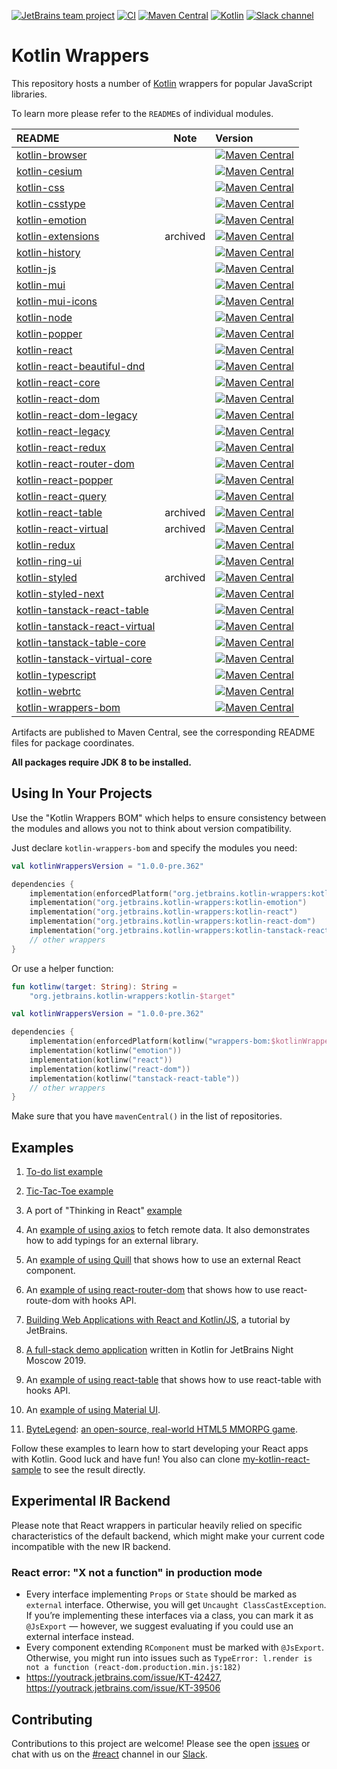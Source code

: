 [![JetBrains team project](https://jb.gg/badges/team.svg)](https://confluence.jetbrains.com/display/ALL/JetBrains+on+GitHub)
[![CI](https://github.com/JetBrains/kotlin-wrappers/workflows/CI/badge.svg)](https://github.com/JetBrains/kotlin-wrappers/actions)
[![Maven Central](https://img.shields.io/maven-central/v/org.jetbrains.kotlin-wrappers/kotlin-wrappers-bom)](https://mvnrepository.com/artifact/org.jetbrains.kotlin-wrappers/kotlin-wrappers-bom)
[![Kotlin](https://img.shields.io/badge/kotlin-1.7.10-blue.svg?logo=kotlin)](http://kotlinlang.org)
[![Slack channel](https://img.shields.io/badge/chat-slack-green.svg?logo=slack)](https://kotlinlang.slack.com/messages/react/)

# Kotlin Wrappers

This repository hosts a number of [Kotlin](https://kotlinlang.org) wrappers for popular JavaScript libraries.

To learn more please refer to the `README`s of individual modules.

| README                                                                   |   Note   | Version                                                                                                                                                                                                                |
|:-------------------------------------------------------------------------|:--------:|:-----------------------------------------------------------------------------------------------------------------------------------------------------------------------------------------------------------------------|
| [kotlin-browser](kotlin-browser/README.md)                               |          | [![Maven Central](https://img.shields.io/maven-central/v/org.jetbrains.kotlin-wrappers/kotlin-browser)](https://mvnrepository.com/artifact/org.jetbrains.kotlin-wrappers/kotlin-browser)                               |
| [kotlin-cesium](kotlin-cesium/README.md)                                 |          | [![Maven Central](https://img.shields.io/maven-central/v/org.jetbrains.kotlin-wrappers/kotlin-cesium)](https://mvnrepository.com/artifact/org.jetbrains.kotlin-wrappers/kotlin-cesium)                                 |
| [kotlin-css](kotlin-css/README.md)                                       |          | [![Maven Central](https://img.shields.io/maven-central/v/org.jetbrains.kotlin-wrappers/kotlin-css)](https://mvnrepository.com/artifact/org.jetbrains.kotlin-wrappers/kotlin-css)                                       |
| [kotlin-csstype](kotlin-csstype/README.md)                               |          | [![Maven Central](https://img.shields.io/maven-central/v/org.jetbrains.kotlin-wrappers/kotlin-csstype)](https://mvnrepository.com/artifact/org.jetbrains.kotlin-wrappers/kotlin-csstype)                               |
| [kotlin-emotion](kotlin-emotion/README.md)                               |          | [![Maven Central](https://img.shields.io/maven-central/v/org.jetbrains.kotlin-wrappers/kotlin-emotion)](https://mvnrepository.com/artifact/org.jetbrains.kotlin-wrappers/kotlin-emotion)                               |
| [kotlin-extensions](kotlin-extensions/README.md)                         | archived | [![Maven Central](https://img.shields.io/maven-central/v/org.jetbrains.kotlin-wrappers/kotlin-extensions)](https://mvnrepository.com/artifact/org.jetbrains.kotlin-wrappers/kotlin-extensions)                         |
| [kotlin-history](kotlin-history/README.md)                               |          | [![Maven Central](https://img.shields.io/maven-central/v/org.jetbrains.kotlin-wrappers/kotlin-history)](https://mvnrepository.com/artifact/org.jetbrains.kotlin-wrappers/kotlin-history)                               |
| [kotlin-js](kotlin-js/README.md)                                         |          | [![Maven Central](https://img.shields.io/maven-central/v/org.jetbrains.kotlin-wrappers/kotlin-js)](https://mvnrepository.com/artifact/org.jetbrains.kotlin-wrappers/kotlin-js)                                         |
| [kotlin-mui](kotlin-mui/README.md)                                       |          | [![Maven Central](https://img.shields.io/maven-central/v/org.jetbrains.kotlin-wrappers/kotlin-mui)](https://mvnrepository.com/artifact/org.jetbrains.kotlin-wrappers/kotlin-mui)                                       |
| [kotlin-mui-icons](kotlin-mui-icons/README.md)                           |          | [![Maven Central](https://img.shields.io/maven-central/v/org.jetbrains.kotlin-wrappers/kotlin-mui-icons)](https://mvnrepository.com/artifact/org.jetbrains.kotlin-wrappers/kotlin-mui-icons)                           |
| [kotlin-node](kotlin-node/README.md)                                     |          | [![Maven Central](https://img.shields.io/maven-central/v/org.jetbrains.kotlin-wrappers/kotlin-node)](https://mvnrepository.com/artifact/org.jetbrains.kotlin-wrappers/kotlin-node)                                     |
| [kotlin-popper](kotlin-popper/README.md)                                 |          | [![Maven Central](https://img.shields.io/maven-central/v/org.jetbrains.kotlin-wrappers/kotlin-popper)](https://mvnrepository.com/artifact/org.jetbrains.kotlin-wrappers/kotlin-popper)                                 |
| [kotlin-react](kotlin-react/README.md)                                   |          | [![Maven Central](https://img.shields.io/maven-central/v/org.jetbrains.kotlin-wrappers/kotlin-react)](https://mvnrepository.com/artifact/org.jetbrains.kotlin-wrappers/kotlin-react)                                   |
| [kotlin-react-beautiful-dnd](kotlin-react-beautiful-dnd/README.md)       |          | [![Maven Central](https://img.shields.io/maven-central/v/org.jetbrains.kotlin-wrappers/kotlin-react-beautiful-dnd)](https://mvnrepository.com/artifact/org.jetbrains.kotlin-wrappers/kotlin-react-beautiful-dnd)       |
| [kotlin-react-core](kotlin-react-core/README.md)                         |          | [![Maven Central](https://img.shields.io/maven-central/v/org.jetbrains.kotlin-wrappers/kotlin-react-core)](https://mvnrepository.com/artifact/org.jetbrains.kotlin-wrappers/kotlin-react-core)                         |
| [kotlin-react-dom](kotlin-react-dom/README.md)                           |          | [![Maven Central](https://img.shields.io/maven-central/v/org.jetbrains.kotlin-wrappers/kotlin-react-dom)](https://mvnrepository.com/artifact/org.jetbrains.kotlin-wrappers/kotlin-react-dom)                           |
| [kotlin-react-dom-legacy](kotlin-react-dom-legacy/README.md)             |          | [![Maven Central](https://img.shields.io/maven-central/v/org.jetbrains.kotlin-wrappers/kotlin-react-dom-legacy)](https://mvnrepository.com/artifact/org.jetbrains.kotlin-wrappers/kotlin-react-dom-legacy)             |
| [kotlin-react-legacy](kotlin-react-legacy/README.md)                     |          | [![Maven Central](https://img.shields.io/maven-central/v/org.jetbrains.kotlin-wrappers/kotlin-react-legacy)](https://mvnrepository.com/artifact/org.jetbrains.kotlin-wrappers/kotlin-react-legacy)                     |
| [kotlin-react-redux](kotlin-react-redux/README.md)                       |          | [![Maven Central](https://img.shields.io/maven-central/v/org.jetbrains.kotlin-wrappers/kotlin-react-redux)](https://mvnrepository.com/artifact/org.jetbrains.kotlin-wrappers/kotlin-react-redux)                       |
| [kotlin-react-router-dom](kotlin-react-router-dom/README.md)             |          | [![Maven Central](https://img.shields.io/maven-central/v/org.jetbrains.kotlin-wrappers/kotlin-react-router-dom)](https://mvnrepository.com/artifact/org.jetbrains.kotlin-wrappers/kotlin-react-router-dom)             |
| [kotlin-react-popper](kotlin-react-popper/README.md)                     |          | [![Maven Central](https://img.shields.io/maven-central/v/org.jetbrains.kotlin-wrappers/kotlin-react-popper)](https://mvnrepository.com/artifact/org.jetbrains.kotlin-wrappers/kotlin-react-popper)                     |
| [kotlin-react-query](kotlin-react-query/README.md)                       |          | [![Maven Central](https://img.shields.io/maven-central/v/org.jetbrains.kotlin-wrappers/kotlin-react-query)](https://mvnrepository.com/artifact/org.jetbrains.kotlin-wrappers/kotlin-react-query)                       |
| [kotlin-react-table](kotlin-react-table/README.md)                       | archived | [![Maven Central](https://img.shields.io/maven-central/v/org.jetbrains.kotlin-wrappers/kotlin-react-table)](https://mvnrepository.com/artifact/org.jetbrains.kotlin-wrappers/kotlin-react-table)                       |
| [kotlin-react-virtual](kotlin-react-virtual/README.md)                   | archived | [![Maven Central](https://img.shields.io/maven-central/v/org.jetbrains.kotlin-wrappers/kotlin-react-virtual)](https://mvnrepository.com/artifact/org.jetbrains.kotlin-wrappers/kotlin-react-virtual)                   |
| [kotlin-redux](kotlin-redux/README.md)                                   |          | [![Maven Central](https://img.shields.io/maven-central/v/org.jetbrains.kotlin-wrappers/kotlin-redux)](https://mvnrepository.com/artifact/org.jetbrains.kotlin-wrappers/kotlin-redux)                                   |
| [kotlin-ring-ui](kotlin-ring-ui/README.md)                               |          | [![Maven Central](https://img.shields.io/maven-central/v/org.jetbrains.kotlin-wrappers/kotlin-ring-ui)](https://mvnrepository.com/artifact/org.jetbrains.kotlin-wrappers/kotlin-ring-ui)                               |
| [kotlin-styled](kotlin-styled/README.md)                                 | archived | [![Maven Central](https://img.shields.io/maven-central/v/org.jetbrains.kotlin-wrappers/kotlin-styled)](https://mvnrepository.com/artifact/org.jetbrains.kotlin-wrappers/kotlin-styled)                                 |
| [kotlin-styled-next](kotlin-styled-next/README.md)                       |          | [![Maven Central](https://img.shields.io/maven-central/v/org.jetbrains.kotlin-wrappers/kotlin-styled-next)](https://mvnrepository.com/artifact/org.jetbrains.kotlin-wrappers/kotlin-styled-next)                       |
| [kotlin-tanstack-react-table](kotlin-tanstack-react-table/README.md)     |          | [![Maven Central](https://img.shields.io/maven-central/v/org.jetbrains.kotlin-wrappers/kotlin-tanstack-react-table)](https://mvnrepository.com/artifact/org.jetbrains.kotlin-wrappers/kotlin-tanstack-react-table)     |
| [kotlin-tanstack-react-virtual](kotlin-tanstack-react-virtual/README.md) |          | [![Maven Central](https://img.shields.io/maven-central/v/org.jetbrains.kotlin-wrappers/kotlin-tanstack-react-virtual)](https://mvnrepository.com/artifact/org.jetbrains.kotlin-wrappers/kotlin-tanstack-react-virtual) |
| [kotlin-tanstack-table-core](kotlin-tanstack-table-core/README.md)       |          | [![Maven Central](https://img.shields.io/maven-central/v/org.jetbrains.kotlin-wrappers/kotlin-tanstack-table-core)](https://mvnrepository.com/artifact/org.jetbrains.kotlin-wrappers/kotlin-tanstack-table-core)       |
| [kotlin-tanstack-virtual-core](kotlin-tanstack-virtual-core/README.md)   |          | [![Maven Central](https://img.shields.io/maven-central/v/org.jetbrains.kotlin-wrappers/kotlin-tanstack-virtual-core)](https://mvnrepository.com/artifact/org.jetbrains.kotlin-wrappers/kotlin-tanstack-virtual-core)   |
| [kotlin-typescript](kotlin-typescript/README.md)                         |          | [![Maven Central](https://img.shields.io/maven-central/v/org.jetbrains.kotlin-wrappers/kotlin-typescript)](https://mvnrepository.com/artifact/org.jetbrains.kotlin-wrappers/kotlin-typescript)                         |
| [kotlin-webrtc](kotlin-webrtc/README.md)                                 |          | [![Maven Central](https://img.shields.io/maven-central/v/org.jetbrains.kotlin-wrappers/kotlin-webrtc)](https://mvnrepository.com/artifact/org.jetbrains.kotlin-wrappers/kotlin-webrtc)                                 |
| [kotlin-wrappers-bom](kotlin-wrappers-bom/README.md)                     |          | [![Maven Central](https://img.shields.io/maven-central/v/org.jetbrains.kotlin-wrappers/kotlin-wrappers-bom)](https://mvnrepository.com/artifact/org.jetbrains.kotlin-wrappers/kotlin-wrappers-bom)                     |

Artifacts are published to Maven Central, see the corresponding README files for package coordinates.

**All packages require JDK 8 to be installed.**

## Using In Your Projects

Use the "Kotlin Wrappers BOM" which helps to ensure consistency between the modules and allows you not to think
about version compatibility.

Just declare `kotlin-wrappers-bom` and specify the modules you need:

```kotlin
val kotlinWrappersVersion = "1.0.0-pre.362"

dependencies {
    implementation(enforcedPlatform("org.jetbrains.kotlin-wrappers:kotlin-wrappers-bom:$kotlinWrappersVersion"))
    implementation("org.jetbrains.kotlin-wrappers:kotlin-emotion")
    implementation("org.jetbrains.kotlin-wrappers:kotlin-react")
    implementation("org.jetbrains.kotlin-wrappers:kotlin-react-dom")
    implementation("org.jetbrains.kotlin-wrappers:kotlin-tanstack-react-table")
    // other wrappers
}
```

Or use a helper function:

```kotlin
fun kotlinw(target: String): String =
    "org.jetbrains.kotlin-wrappers:kotlin-$target"

val kotlinWrappersVersion = "1.0.0-pre.362"

dependencies {
    implementation(enforcedPlatform(kotlinw("wrappers-bom:$kotlinWrappersVersion")))
    implementation(kotlinw("emotion"))
    implementation(kotlinw("react"))
    implementation(kotlinw("react-dom"))
    implementation(kotlinw("tanstack-react-table"))
    // other wrappers
}
```

Make sure that you have `mavenCentral()` in the list of repositories.

## Examples

1. [To-do list example](examples/src/main/kotlin/example/Todo.kt)

2. [Tic-Tac-Toe example](examples/src/main/kotlin/example/TicTacToe.kt)

3. A port of "Thinking in React" [example](examples/src/main/kotlin/example/Product.kt)

4. An [example of using axios](examples/src/main/kotlin/example/AxiosSearch.kt) to fetch remote data. It also
demonstrates how to add typings for an external library.

5. An [example of using Quill](examples/src/main/kotlin/example/Quill.kt) that shows how to use an external React component.

6. An [example of using react-router-dom](examples/src/main/kotlin/example/ReactRouterDom.kt) that shows how to use react-route-dom with hooks API.

7. [Building Web Applications with React and Kotlin/JS](https://play.kotlinlang.org/hands-on/Building%20Web%20Applications%20with%20React%20and%20Kotlin%20JS/01_Introduction), a tutorial by JetBrains.

8. [A full-stack demo application](https://github.com/mkraynov/kfsad) written in Kotlin for JetBrains Night Moscow 2019.

9. An [example of using react-table](https://github.com/karakum-team/kotlin-react-table-sample) that shows how to use react-table with hooks API.

10. An [example of using Material UI](https://github.com/karakum-team/kotlin-mui-showcase).

11. [ByteLegend](https://bytelegend.com/): [an open-source, real-world HTML5 MMORPG game](https://github.com/ByteLegend/ByteLegend).

Follow these examples to learn how to start developing your React apps with Kotlin. Good luck and have fun!
You also can clone [my-kotlin-react-sample](https://github.com/ScottHuangZL/my-kotlin-app) to see the result directly.

## Experimental IR Backend

Please note that React wrappers in particular heavily relied on specific characteristics of the default backend, which might make your current code incompatible with the new IR backend.

### React error: "X not a function" in production mode

- Every interface implementing `Props` or `State` should be marked as `external` interface. Otherwise, you will get `Uncaught ClassCastException`.
If you’re implementing these interfaces via a class, you can mark it as `@JsExport` — however, we suggest evaluating if you could use an external interface instead.
- Every component extending `RComponent` must be marked with `@JsExport`. Otherwise, you might run into issues such as `TypeError: l.render is not a function (react-dom.production.min.js:182)`
- https://youtrack.jetbrains.com/issue/KT-42427, https://youtrack.jetbrains.com/issue/KT-39506


## Contributing

Contributions to this project are welcome! Please see the open
[issues](https://github.com/JetBrains/kotlin-wrappers/issues) or chat with us on the [#react](https://kotlinlang.slack.com/messages/react/) channel in our
[Slack](https://slack.kotlinlang.org/).
